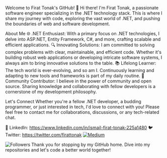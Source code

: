 Welcome to Firat Tonak's GitHub!
👋 Hi there! I'm Firat Tonak, a passionate software engineer specializing in the .NET technology stack. This is where I share my journey with code, exploring the vast world of .NET, and pushing the boundaries of web and software development.

About Me
🌐 .NET Enthusiast: With a primary focus on .NET technologies, I delve into ASP.NET, Entity Framework, C#, and more, crafting scalable and efficient applications.
🔍 Innovating Solutions: I am committed to solving complex problems with clear, maintainable, and efficient code. Whether it's building robust web applications or developing intricate software systems, I always aim to bring innovative solutions to the table.
📚 Lifelong Learner: The tech world is ever-evolving, and so am I. Continuously learning and adapting to new tools and frameworks is part of my daily routine.
👥 Community Contributor: I believe in the power of community and open source. Sharing knowledge and collaborating with fellow developers is a cornerstone of my development philosophy.

Let's Connect
Whether you're a fellow .NET developer, a budding programmer, or just interested in tech, I'd love to connect with you! Please feel free to contact me for collaborations, discussions, or any tech-related chat.

💼 LinkedIn: https://www.linkedin.com/in/ismail-firat-tonak-225a1480
🐦 Twitter: https://twitter.com/firattonak
[![Medium](https://firattonak.medium.com)](https://medium.com/firattonak)

![Followers](https://img.shields.io/github/followers/frttnk?style=social)
Thank you for stopping by my GitHub home. Dive into my repositories and let's code a better world together!
